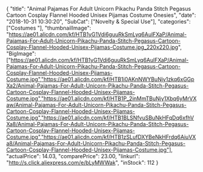 {
	"title": "Animal Pajamas For Adult Unicorn Pikachu Panda Stitch Pegasus Cartoon Cosplay Flannel Hooded Unisex Pijamas Costume Onesies",
	"date": "2018-10-31 10:30:20",
	"SubCat": ["Novelty & Special Use"],
	"categories": ["Costumes "],
	"thumbnailImage": "https://ae01.alicdn.com/kf/HTB1yG1Vdi6guuRkSmLyq6AulFXaP/Animal-Pajamas-For-Adult-Unicorn-Pikachu-Panda-Stitch-Pegasus-Cartoon-Cosplay-Flannel-Hooded-Unisex-Pijamas-Costume.jpg_220x220.jpg",
	"BigImage": ["https://ae01.alicdn.com/kf/HTB1yG1Vdi6guuRkSmLyq6AulFXaP/Animal-Pajamas-For-Adult-Unicorn-Pikachu-Panda-Stitch-Pegasus-Cartoon-Cosplay-Flannel-Hooded-Unisex-Pijamas-Costume.jpg","https://ae01.alicdn.com/kf/HTB1i0AKnNWYBuNjy1zkq6xGGpXa2/Animal-Pajamas-For-Adult-Unicorn-Pikachu-Panda-Stitch-Pegasus-Cartoon-Cosplay-Flannel-Hooded-Unisex-Pijamas-Costume.jpg","https://ae01.alicdn.com/kf/HTB1P_2inMmTBuNjy1Xbq6yMrVXaw/Animal-Pajamas-For-Adult-Unicorn-Pikachu-Panda-Stitch-Pegasus-Cartoon-Cosplay-Flannel-Hooded-Unisex-Pijamas-Costume.jpg","https://ae01.alicdn.com/kf/HTB1BLSNfvuSBuNkHFqDq6xfhVXa8/Animal-Pajamas-For-Adult-Unicorn-Pikachu-Panda-Stitch-Pegasus-Cartoon-Cosplay-Flannel-Hooded-Unisex-Pijamas-Costume.jpg","https://ae01.alicdn.com/kf/HTB1zSLufDXYBeNkHFrdq6AiuVXa8/Animal-Pajamas-For-Adult-Unicorn-Pikachu-Panda-Stitch-Pegasus-Cartoon-Cosplay-Flannel-Hooded-Unisex-Pijamas-Costume.jpg"],
	"actualPrice": 14.03,
	"comparePrice": 23.00,
	"linkurl": "http://s.click.aliexpress.com/e/bLyMWWak",
	"inStock": 112
}
